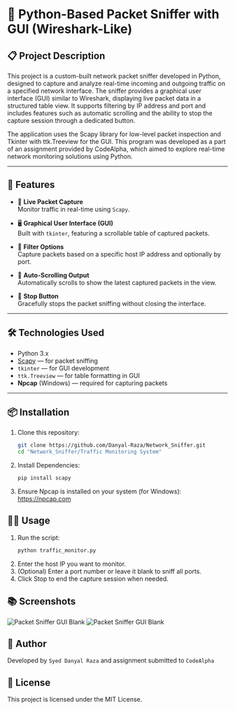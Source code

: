 # 🧪 Python-Based Packet Sniffer with GUI (Wireshark-Like)

## 📋 Project Description

This project is a custom-built network packet sniffer developed in Python, designed to capture and analyze real-time incoming and outgoing traffic on a specified network interface. The sniffer provides a graphical user interface (GUI) similar to Wireshark, displaying live packet data in a structured table view. It supports filtering by IP address and port and includes features such as automatic scrolling and the ability to stop the capture session through a dedicated button.

The application uses the Scapy library for low-level packet inspection and Tkinter with ttk.Treeview for the GUI. This program was developed as a part of an assignment provided by CodeAlpha, which aimed to explore real-time network monitoring solutions using Python.

---

## 🚀 Features

- 📡 **Live Packet Capture**  
  Monitor traffic in real-time using `Scapy`.

- 🖥️ **Graphical User Interface (GUI)**  
  Built with `tkinter`, featuring a scrollable table of captured packets.

- 🎯 **Filter Options**  
  Capture packets based on a specific host IP address and optionally by port.

- 🧭 **Auto-Scrolling Output**  
  Automatically scrolls to show the latest captured packets in the view.

- 🛑 **Stop Button**  
  Gracefully stops the packet sniffing without closing the interface.

---

## 🛠️ Technologies Used

- Python 3.x  
- [Scapy](https://scapy.net/) — for packet sniffing  
- `tkinter` — for GUI development  
- `ttk.Treeview` — for table formatting in GUI  
- **Npcap** (Windows) — required for capturing packets

---

## 📦 Installation

1. Clone this repository:
   ```bash
   git clone https://github.com/Danyal-Raza/Network_Sniffer.git
   cd "Network_Sniffer/Traffic Monitoring System"

2. Install Dependencies:
   ```bash
   pip install scapy

3. Ensure Npcap is installed on your system (for Windows):
   https://npcap.com

## 🧑‍💻 Usage

1. Run the script:
   ```bash
   python traffic_monitor.py

2. Enter the host IP you want to monitor.
3. (Optional) Enter a port number or leave it blank to sniff all ports.
4. Click Stop to end the capture session when needed.

## 📚 Screenshots

![Packet Sniffer GUI Blank](Images/Image1.png)
![Packet Sniffer GUI Blank](Images/Image2.png)

## 👤 Author

Developed by `Syed Danyal Raza` and assignment submitted to `CodeAlpha`

## 📃 License
This project is licensed under the MIT License.
